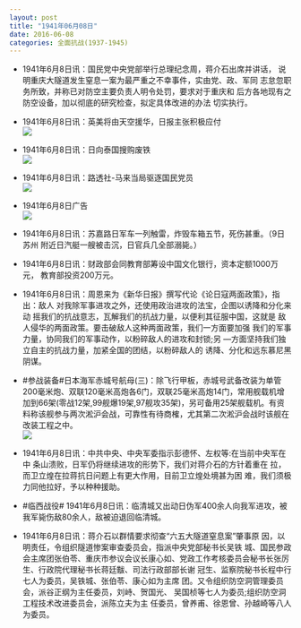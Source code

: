 ```yaml
---
layout: post
title: "1941年06月08日"
date: 2016-06-08
categories: 全面抗战(1937-1945)
---
```


<meta name="referrer" content="no-referrer" />

- 1941年6月8日讯：国民党中央党部举行总理纪念周，蒋介石出席并讲话， 说明重庆大隧道发生窒息一案为最严重之不幸事件，实由党、政、军同 志怠忽职务所致，并称已对防空主要负责人明令处罚，要求对于重庆和 后方各地现有之防空设备，加以彻底的研究检查，拟定具体改进的办法 切实执行。 

- 1941年6月8日讯：英美将由天空援华，日报主张积极应付 <br/><img src="https://ww2.sinaimg.cn/large/aca367d8jw1f4o7nncm46j20a70kiwhp.jpg" />

- 1941年6月8日讯：日向泰国搜购废铁 <br/><img src="https://ww3.sinaimg.cn/large/aca367d8jw1f4o5x9ma5ij207j070mxu.jpg" />

- 1941年6月8日讯：路透社-马来当局驱逐国民党员 <br/><img src="https://ww3.sinaimg.cn/large/aca367d8jw1f4o46zsazvj20bj0723zr.jpg" />

- 1941年6月8日广告 <br/><img src="https://ww3.sinaimg.cn/large/aca367d8jw1f4o2gi70cvj206f0hagmy.jpg" />

- 1941年6月8日讯：苏嘉路日军车一列触雷，炸毁车箱五节，死伤甚重。（9日苏州 附近日汽艇一艘被击沉，日官兵几全部溺毙。） 

- 1941年6月8日讯：财政部会同教育部筹设中国文化银行，资本定额1000万元， 教育部投资200万元。 

- 1941年6月8日讯：周恩来为《新华日报》撰写代论《论日寇两面政策》，指出：敌人 对我除军事进攻之外，还使用政治进攻的法宝，企图以诱降和分化来动 摇我们的抗战意志，瓦解我们的抗战力量，以便利其征服中国，这就是 敌人侵华的两面政策。要击破敌人这种两面政策，我们一方面要加强 我们的军事力量，协同我们的军事动作，以粉碎敌人的进攻和封锁;另 —方面坚持我们独立自主的抗战力量，加紧全国的团结，以粉碎敌人的 诱降、分化和远东慕尼黑阴谋。

- #参战装备#日本海军赤城号航母(三)：除飞行甲板，赤城号武备改装为单管200毫米炮、双联120毫米高炮各6门，双联25毫米高炮14门，常用舰载机增加到66架(零战12架,99舰爆19架,97舰攻35架)，另可备用25架舰载机。有资料称该舰参与两次淞沪会战，可靠性有待商榷，尤其第二次淞沪会战时该舰在改装工程之中。 <br/><img src="https://ww4.sinaimg.cn/large/aca367d8jw1f4nl4m6m0tj20m811rgwe.jpg" />

- 1941年6月8日讯：中共中央、中央军委指示彭德怀、左权等:在当前中央军在中 条山溃败，日军仍将继续进攻的形势下，我们对蒋介石的方针着重在 拉，而卫立煌在拉蒋抗日问题上有更大作用，目前卫立煌处境甚为困 难，我们须极力同他拉好，予以种种援助。 

- #临西战役# 1941年6月8日讯：临清城又出动日伪军400余人向我军进攻，被我军毙伤敌80余人，敌被迫退回临清城。 

- 1941年6月8日讯：蒋介石以群情要求彻查“六五大隧道窒息案”肇事原 因，以明责任，令组织隧道惨案审查委员会，指派中央党部秘书长吴铁 城、国民参政会主席团张伯苓、重庆市参议会议长康心如、党政工作考核委员会秘书长张厉生、行政院代理秘书长蒋廷黻、司法行政部部长谢 冠生、监察院秘书长程中行七人为委员，吴铁城、张伯苓、康心如为主席 团。又令组织防空洞管理委员会，派谷正纲为主任委员，刘峙、贺国光、 吴国桢等七人为委员;组织防空洞工程技术改进委员会，派陈立夫为主 任委员，曾养甫、徐恩曾、孙越崎等八人为委员。

